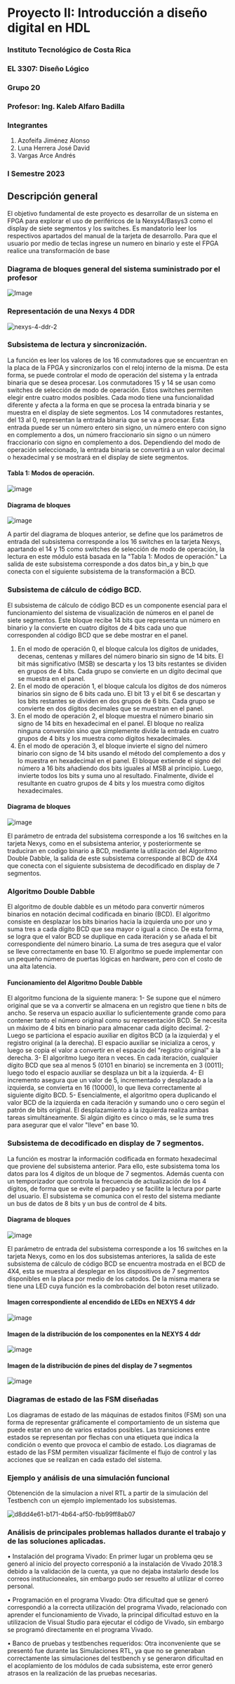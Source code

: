 # Proyecto II: Introducción a diseño digital en HDL

### Instituto Tecnológico de Costa Rica
### EL 3307: Diseño Lógico
### Grupo 20
### Profesor: Ing. Kaleb Alfaro Badilla

### Integrantes
1. Azofeifa Jiménez Alonso
2. Luna Herrera José David
3. Vargas Arce Andrés


### I Semestre 2023

## Descripción general

El objetivo fundamental de este proyecto es desarrollar de un sistema en FPGA para explorar el uso de periféricos de la Nexys4/Basys3 como el display de siete segmentos y los switches. Es mandatorio leer los respectivos apartados del manual de la tarjeta de desarrollo. Para que el usuario por medio de teclas ingrese un numero en binario y este el FPGA realice una transformación de base 

### Diagrama de bloques general del sistema suministrado por el profesor

![Image](https://user-images.githubusercontent.com/111375712/231040286-a2a716a7-fee8-4359-a3a4-1a605ab350e3.png)


### Representación de una Nexys 4 DDR

![nexys-4-ddr-2](https://user-images.githubusercontent.com/111375712/233267532-c767c9a8-8a26-439e-a7d4-a855c1f0dba8.png)


###  Subsistema de lectura y sincronización.
La función es leer los valores de los 16 conmutadores que se encuentran en la placa de la FPGA y sincronizarlos con el reloj interno de la misma. De esta forma, se puede controlar el modo de operación del sistema y la entrada binaria que se desea procesar.
Los conmutadores 15 y 14 se usan como switches de selección de modo de operación. Estos switches permiten elegir entre cuatro modos posibles. Cada modo tiene una funcionalidad diferente y afecta a la forma en que se procesa la entrada binaria y se muestra en el display de siete segmentos.
Los 14 conmutadores restantes, del 13 al 0, representan la entrada binaria que se va a procesar. Esta entrada puede ser un número entero sin signo, un número entero con signo en complemento a dos, un número fraccionario sin signo o un número fraccionario con signo en complemento a dos. Dependiendo del modo de operación seleccionado, la entrada binaria se convertirá a un valor decimal o hexadecimal y se mostrará en el display de siete segmentos.

#### Tabla 1: Modos de operación.

![image](https://user-images.githubusercontent.com/111375712/236120355-1c5e9cc5-58e6-4d02-9745-4fa38b027223.png)


####  Diagrama de bloques

![image](https://user-images.githubusercontent.com/111375712/236116173-fd49037f-f15e-43b5-9f37-8bf741c5ee3e.png)

A partir del diagrama de bloques anterior, se define que los parámetros de entrada del subsistema corresponde a los 16 switches en la tarjeta Nexys, apartando el 14 y 15 como switches de selección de modo de operación, la lectura en este módulo está basada en la "Tabla 1: Modos de operación." La salida de este subsistema corresponde a dos datos bin_a y bin_b que conecta con el siguiente subsistema de la transformación a BCD.



###  Subsistema de cálculo de código BCD.
El subsistema de cálculo de código BCD es un componente esencial para el funcionamiento del sistema de visualización de números en el panel de siete segmentos. Este bloque recibe 14 bits que representa un número en binario y la convierte en cuatro dígitos de 4 bits cada uno que corresponden al código BCD que se debe mostrar en el panel. 
1. En el modo de operación 0, el bloque calcula los dígitos de unidades, decenas, centenas y millares del número binario sin signo de 14 bits. El bit más significativo (MSB) se descarta y los 13 bits restantes se dividen en grupos de 4 bits. Cada grupo se convierte en un dígito decimal que se muestra en el panel. 
2. En el modo de operación 1, el bloque calcula los dígitos de dos números binarios sin signo de 6 bits cada uno. El bit 13 y el bit 6 se descartan y los bits restantes se dividen en dos grupos de 6 bits. Cada grupo se convierte en dos dígitos decimales que se muestran en el panel. 
3. En el modo de operación 2, el bloque muestra el número binario sin signo de 14 bits en hexadecimal en el panel. El bloque no realiza ninguna conversión sino que simplemente divide la entrada en cuatro grupos de 4 bits y los muestra como dígitos hexadecimales. 
4. En el modo de operación 3, el bloque invierte el signo del número binario con signo de 14 bits usando el método del complemento a dos y lo muestra en hexadecimal en el panel. El bloque extiende el signo del número a 16 bits añadiendo dos bits iguales al MSB al principio. Luego, invierte todos los bits y suma uno al resultado. Finalmente, divide el resultante en cuatro grupos de 4 bits y los muestra como dígitos hexadecimales. 

####  Diagrama de bloques

![image](https://user-images.githubusercontent.com/111375712/236116624-66f617c1-c7f3-4f5f-8ddd-a707cb03274c.png)

El parámetro de entrada del subsistema corresponde a los 16 switches en la tarjeta Nexys, como en el subsistema anterior, y posteriormente se traduciran en codigo binario a BCD, mediante la utilización del Algoritmo Double Dabble, la salida de este subsistema corresponde al BCD de 4X4 que conecta con el siguiente subsistema  de decodificado en display de 7 segmentos.

### Algoritmo Double Dabble
El algoritmo de double dabble es un método para convertir números binarios en notación decimal codificada en binario (BCD). El algoritmo consiste en desplazar los bits binarios hacia la izquierda uno por uno y suma tres a cada dígito BCD que sea mayor o igual a cinco. De esta forma, se logra que el valor BCD se duplique en cada iteración y se añada el bit correspondiente del número binario. La suma de tres asegura que el valor se lleve correctamente en base 10. El algoritmo se puede implementar con un pequeño número de puertas lógicas en hardware, pero con el costo de una alta latencia.  

#### Funcionamiento del Algoritmo Double Dabble
El algoritmo funciona de la siguiente manera: 
1- Se supone que el número original que se va a convertir se almacena en un registro que tiene n bits de ancho. Se reserva un espacio auxiliar lo suficientemente grande como para contener tanto el número original como su representación BCD. Se necesita un máximo de 4 bits en binario para almacenar cada dígito decimal. 
2- Luego se particiona el espacio auxiliar en dígitos BCD (a la izquierda) y el registro original (a la derecha). El espacio auxiliar se inicializa a ceros, y luego se copia el valor a convertir en el espacio del "registro original" a la derecha. 
3- El algoritmo luego itera n veces. En cada iteración, cualquier dígito BCD que sea al menos 5 (0101 en binario) se incrementa en 3 (0011); luego todo el espacio auxiliar se desplaza un bit a la izquierda. 
4- El incremento asegura que un valor de 5, incrementado y desplazado a la izquierda, se convierta en 16 (10000), lo que lleva correctamente al siguiente dígito BCD. 
5- Esencialmente, el algoritmo opera duplicando el valor BCD de la izquierda en cada iteración y sumando uno o cero según el patrón de bits original. El desplazamiento a la izquierda realiza ambas tareas simultáneamente. Si algún dígito es cinco o más, se le suma tres para asegurar que el valor "lleve" en base 10.



###  Subsistema de decodificado en display de 7 segmentos. 
La función es mostrar la información codificada en formato hexadecimal que proviene del subsistema anterior. Para ello, este subsistema toma los datos para los 4 dígitos de un bloque de 7 segmentos. Además cuenta con un temporizador que controla la frecuencia de actualización de los 4 dígitos, de forma que se evite el parpadeo y se facilite la lectura por parte del usuario. El subsistema se comunica con el resto del sistema mediante un bus de datos de 8 bits y un bus de control de 4 bits.

####  Diagrama de bloques

![image](https://user-images.githubusercontent.com/111375712/236115926-6a558b75-e8e1-4ec2-8bd5-a5ba27bc673d.png)

El parámetro de entrada del subsistema corresponde a los 16 switches en la tarjeta Nexys, como en los dos subsistemas anteriores, la salida de este subsistema de cálculo de código BCD se encuentra mostrada en el BCD de 4X4, esta se muestra al desplegar en los dispositivos de 7 segmentos disponibles en la placa por medio de los catodos. De la misma manera se tiene una LED cuya función es la combrobación del boton reset utilizado. 

#### Imagen correspondiente al encendido de LEDs en NEXYS 4 ddr

![image](https://user-images.githubusercontent.com/111375712/194989319-14fcad98-e482-48d3-ba70-ff9cf3102c89.png)

#### Imagen de la distribución de los componentes en la NEXYS 4 ddr
![image](https://user-images.githubusercontent.com/111375712/195011801-afe0480f-6058-425c-bd41-d2c9452f1d77.png)

#### Imagen de la distribución de pines del display de 7 segmentos
![image](https://user-images.githubusercontent.com/111375712/194989472-a5276744-b65a-47e5-b6a7-da2e06bcdfcc.png)





### Diagramas de estado de las FSM diseñadas
Los diagramas de estado de las máquinas de estados finitos (FSM) son una forma de representar gráficamente el comportamiento de un sistema que puede estar en uno de varios estados posibles. Las transiciones entre estados se representan por flechas con una etiqueta que indica la condición o evento que provoca el cambio de estado. Los diagramas de estado de las FSM permiten visualizar fácilmente el flujo de control y las acciones que se realizan en cada estado del sistema.


### Ejemplo y análisis de una simulación funcional
Obtenención de la simulacion a nivel RTL a partir de la simulación del Testbench con un ejemplo implementado los subsistemas.

![d8dd4e61-b171-4b64-af50-fbb99ff8ab07](https://user-images.githubusercontent.com/111375712/236150219-2fbf3515-fb83-43aa-a405-4dc4cb7da84c.jpg)


### Análisis de principales problemas hallados durante el trabajo y de las soluciones aplicadas.
• Instalación del programa Vivado:
En primer lugar un problema qeu se generó al inicio del proyecto corresponió a la instalación de Vivado 2018.3 debido a la validación de la cuenta, ya que no dejaba instalarlo desde los correos institucioneales, sin embargo pudo ser resuelto al utilizar el correo personal.

• Programación en el programa Vivado:
Otra dificultad que se generó correspondió a la correcta utilización del programa Vivado, relacionado con aprender el funcionamiento de Vivado, la principal dificultad estuvo en la utilizacion de Visual Studio para ejecutar el código de Vivado, sin embargo se programó directamente en el programa Vivado.

• Banco de pruebas y testbenches requeridos:
Otra inconveniente que se presentó fue durante las Simulaciones RTL, ya que no se generaban correctamente las simulaciones del testbench y se generaron dificultad en el acoplamiento de los módulos de cada subsistema, este error generó atrasos en la realización de las pruebas necesarias.
